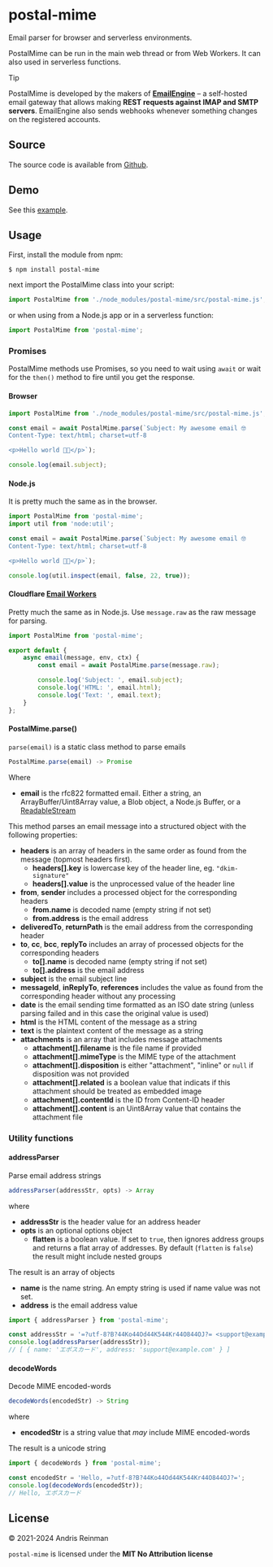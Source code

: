 # postal-mime

Email parser for browser and serverless environments.

PostalMime can be run in the main web thread or from Web Workers. It can also used in serverless functions.

> [!TIP]
> PostalMime is developed by the makers of **[EmailEngine](https://emailengine.app/?utm_source=github&utm_campaign=imapflow&utm_medium=readme-link)** – a self-hosted email gateway that allows making **REST requests against IMAP and SMTP servers**. EmailEngine also sends webhooks whenever something changes on the registered accounts.

## Source

The source code is available from [Github](https://github.com/postalsys/postal-mime).

## Demo

See this [example](https://kreata.ee/postal-mime/example/).

## Usage

First, install the module from npm:

```
$ npm install postal-mime
```

next import the PostalMime class into your script:

```js
import PostalMime from './node_modules/postal-mime/src/postal-mime.js';
```

or when using from a Node.js app or in a serverless function:

```js
import PostalMime from 'postal-mime';
```

### Promises

PostalMime methods use Promises, so you need to wait using `await` or wait for the `then()` method to fire until you get the response.

#### Browser

```js
import PostalMime from './node_modules/postal-mime/src/postal-mime.js';

const email = await PostalMime.parse(`Subject: My awesome email 🤓
Content-Type: text/html; charset=utf-8

<p>Hello world 😵‍💫</p>`);

console.log(email.subject);
```

#### Node.js

It is pretty much the same as in the browser.

```js
import PostalMime from 'postal-mime';
import util from 'node:util';

const email = await PostalMime.parse(`Subject: My awesome email 🤓
Content-Type: text/html; charset=utf-8

<p>Hello world 😵‍💫</p>`);

console.log(util.inspect(email, false, 22, true));
```

#### Cloudflare [Email Workers](https://developers.cloudflare.com/email-routing/email-workers/)

Pretty much the same as in Node.js. Use `message.raw` as the raw message for parsing.

```js
import PostalMime from 'postal-mime';

export default {
    async email(message, env, ctx) {
        const email = await PostalMime.parse(message.raw);

        console.log('Subject: ', email.subject);
        console.log('HTML: ', email.html);
        console.log('Text: ', email.text);
    }
};
```

#### PostalMime.parse()

`parse(email)` is a static class method to parse emails

```js
PostalMime.parse(email) -> Promise
```

Where

-   **email** is the rfc822 formatted email. Either a string, an ArrayBuffer/Uint8Array value, a Blob object, a Node.js Buffer, or a [ReadableStream](https://developer.mozilla.org/en-US/docs/Web/API/ReadableStream)

This method parses an email message into a structured object with the following properties:

-   **headers** is an array of headers in the same order as found from the message (topmost headers first).
    -   **headers[].key** is lowercase key of the header line, eg. `"dkim-signature"`
    -   **headers[].value** is the unprocessed value of the header line
-   **from**, **sender** includes a processed object for the corresponding headers
    -   **from.name** is decoded name (empty string if not set)
    -   **from.address** is the email address
-   **deliveredTo**, **returnPath** is the email address from the corresponding header
-   **to**, **cc**, **bcc**, **replyTo** includes an array of processed objects for the corresponding headers
    -   **to[].name** is decoded name (empty string if not set)
    -   **to[].address** is the email address
-   **subject** is the email subject line
-   **messageId**, **inReplyTo**, **references** includes the value as found from the corresponding header without any processing
-   **date** is the email sending time formatted as an ISO date string (unless parsing failed and in this case the original value is used)
-   **html** is the HTML content of the message as a string
-   **text** is the plaintext content of the message as a string
-   **attachments** is an array that includes message attachments
    -   **attachment[].filename** is the file name if provided
    -   **attachment[].mimeType** is the MIME type of the attachment
    -   **attachment[].disposition** is either "attachment", "inline" or `null` if disposition was not provided
    -   **attachment[].related** is a boolean value that indicats if this attachment should be treated as embedded image
    -   **attachment[].contentId** is the ID from Content-ID header
    -   **attachment[].content** is an Uint8Array value that contains the attachment file

### Utility functions

#### addressParser

Parse email address strings

```js
addressParser(addressStr, opts) -> Array
```

where

-   **addressStr** is the header value for an address header
-   **opts** is an optional options object
    -   **flatten** is a boolean value. If set to `true`, then ignores address groups and returns a flat array of addresses. By default (`flatten` is `false`) the result might include nested groups

The result is an array of objects

-   **name** is the name string. An empty string is used if name value was not set.
-   **address** is the email address value

```js
import { addressParser } from 'postal-mime';

const addressStr = '=?utf-8?B?44Ko44Od44K544Kr44O844OJ?= <support@example.com>';
console.log(addressParser(addressStr));
// [ { name: 'エポスカード', address: 'support@example.com' } ]
```

#### decodeWords

Decode MIME encoded-words

```js
decodeWords(encodedStr) -> String
```

where

-   **encodedStr** is a string value that _may_ include MIME encoded-words

The result is a unicode string

```js
import { decodeWords } from 'postal-mime';

const encodedStr = 'Hello, =?utf-8?B?44Ko44Od44K544Kr44O844OJ?=';
console.log(decodeWords(encodedStr));
// Hello, エポスカード
```

## License

&copy; 2021-2024 Andris Reinman

`postal-mime` is licensed under the **MIT No Attribution license**
